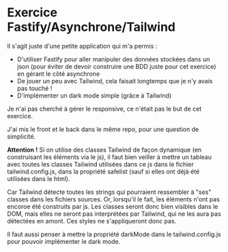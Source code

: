 # Exercice Fastify/Asynchrone/Tailwind

Il s'agit juste d'une petite application qui m'a permis :

-   D'utiliser Fastify pour aller manipuler des données stockées dans un json (pour éviter de devoir construire une BDD juste pour cet exercice) en gérant le côté asynchrone
-   De jouer un peu avec Tailwind, cela faisait longtemps que je n'y avais pas touché !
-   D'implémenter un dark mode simple (grâce à Tailwind)

Je n'ai pas cherché à gérer le responsive, ce n'était pas le but de cet exercice.

J'ai mis le front et le back dans le même repo, pour une question de simplicité.

**Attention !**
Si on utilise des classes Tailwind de façon dynamique (en construisant les éléments via le js), il faut bien veiller à mettre un tableau avec toutes les classes Tailwind utilisées dans ce js dans le fichier tailwind.config.js, dans la propriété safelist (sauf si elles ont déjà été utilisées dans le html).

Car Tailwind détecte toutes les strings qui pourraient ressembler à "ses" classes dans les fichiers sources. Or, lorsqu'il le fait, les éléments n'ont pas encoroe été construits par js. Les classes seront donc bien visibles dans le DOM, mais elles ne seront pas interprétées par Tailwind, qui ne les aura pas détectées en amont. Ces styles ne s'appliqueront donc pas.

Il faut aussi penser à mettre la propriété darkMode dans le tailwind.config.js pour pouvoir implémenter le dark mode.
